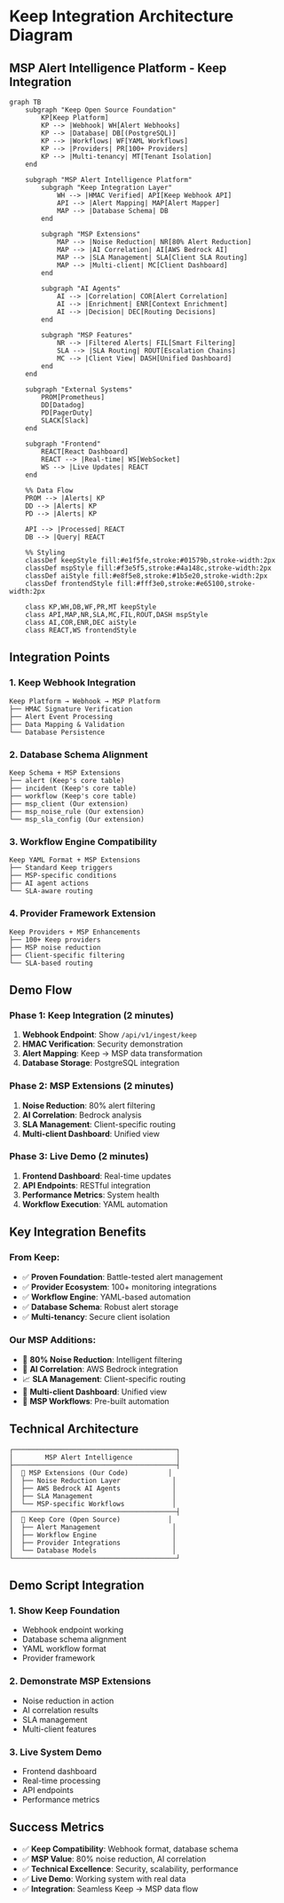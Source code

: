 # Keep Integration Architecture Diagram

## MSP Alert Intelligence Platform - Keep Integration

```mermaid
graph TB
    subgraph "Keep Open Source Foundation"
        KP[Keep Platform]
        KP --> |Webhook| WH[Alert Webhooks]
        KP --> |Database| DB[(PostgreSQL)]
        KP --> |Workflows| WF[YAML Workflows]
        KP --> |Providers| PR[100+ Providers]
        KP --> |Multi-tenancy| MT[Tenant Isolation]
    end
    
    subgraph "MSP Alert Intelligence Platform"
        subgraph "Keep Integration Layer"
            WH --> |HMAC Verified| API[Keep Webhook API]
            API --> |Alert Mapping| MAP[Alert Mapper]
            MAP --> |Database Schema| DB
        end
        
        subgraph "MSP Extensions"
            MAP --> |Noise Reduction| NR[80% Alert Reduction]
            MAP --> |AI Correlation| AI[AWS Bedrock AI]
            MAP --> |SLA Management| SLA[Client SLA Routing]
            MAP --> |Multi-client| MC[Client Dashboard]
        end
        
        subgraph "AI Agents"
            AI --> |Correlation| COR[Alert Correlation]
            AI --> |Enrichment| ENR[Context Enrichment]
            AI --> |Decision| DEC[Routing Decisions]
        end
        
        subgraph "MSP Features"
            NR --> |Filtered Alerts| FIL[Smart Filtering]
            SLA --> |SLA Routing| ROUT[Escalation Chains]
            MC --> |Client View| DASH[Unified Dashboard]
        end
    end
    
    subgraph "External Systems"
        PROM[Prometheus]
        DD[Datadog]
        PD[PagerDuty]
        SLACK[Slack]
    end
    
    subgraph "Frontend"
        REACT[React Dashboard]
        REACT --> |Real-time| WS[WebSocket]
        WS --> |Live Updates| REACT
    end
    
    %% Data Flow
    PROM --> |Alerts| KP
    DD --> |Alerts| KP
    PD --> |Alerts| KP
    
    API --> |Processed| REACT
    DB --> |Query| REACT
    
    %% Styling
    classDef keepStyle fill:#e1f5fe,stroke:#01579b,stroke-width:2px
    classDef mspStyle fill:#f3e5f5,stroke:#4a148c,stroke-width:2px
    classDef aiStyle fill:#e8f5e8,stroke:#1b5e20,stroke-width:2px
    classDef frontendStyle fill:#fff3e0,stroke:#e65100,stroke-width:2px
    
    class KP,WH,DB,WF,PR,MT keepStyle
    class API,MAP,NR,SLA,MC,FIL,ROUT,DASH mspStyle
    class AI,COR,ENR,DEC aiStyle
    class REACT,WS frontendStyle
```

## Integration Points

### 1. Keep Webhook Integration
```
Keep Platform → Webhook → MSP Platform
├── HMAC Signature Verification
├── Alert Event Processing
├── Data Mapping & Validation
└── Database Persistence
```

### 2. Database Schema Alignment
```
Keep Schema + MSP Extensions
├── alert (Keep's core table)
├── incident (Keep's core table)
├── workflow (Keep's core table)
├── msp_client (Our extension)
├── msp_noise_rule (Our extension)
└── msp_sla_config (Our extension)
```

### 3. Workflow Engine Compatibility
```
Keep YAML Format + MSP Extensions
├── Standard Keep triggers
├── MSP-specific conditions
├── AI agent actions
└── SLA-aware routing
```

### 4. Provider Framework Extension
```
Keep Providers + MSP Enhancements
├── 100+ Keep providers
├── MSP noise reduction
├── Client-specific filtering
└── SLA-based routing
```

## Demo Flow

### Phase 1: Keep Integration (2 minutes)
1. **Webhook Endpoint**: Show `/api/v1/ingest/keep`
2. **HMAC Verification**: Security demonstration
3. **Alert Mapping**: Keep → MSP data transformation
4. **Database Storage**: PostgreSQL integration

### Phase 2: MSP Extensions (2 minutes)
1. **Noise Reduction**: 80% alert filtering
2. **AI Correlation**: Bedrock analysis
3. **SLA Management**: Client-specific routing
4. **Multi-client Dashboard**: Unified view

### Phase 3: Live Demo (2 minutes)
1. **Frontend Dashboard**: Real-time updates
2. **API Endpoints**: RESTful integration
3. **Performance Metrics**: System health
4. **Workflow Execution**: YAML automation

## Key Integration Benefits

### From Keep:
- ✅ **Proven Foundation**: Battle-tested alert management
- ✅ **Provider Ecosystem**: 100+ monitoring integrations
- ✅ **Workflow Engine**: YAML-based automation
- ✅ **Database Schema**: Robust alert storage
- ✅ **Multi-tenancy**: Secure client isolation

### Our MSP Additions:
- 🎯 **80% Noise Reduction**: Intelligent filtering
- 🤖 **AI Correlation**: AWS Bedrock integration
- 📈 **SLA Management**: Client-specific routing
- 👥 **Multi-client Dashboard**: Unified view
- 🔄 **MSP Workflows**: Pre-built automation

## Technical Architecture

```
┌─────────────────────────────────────────┐
│        MSP Alert Intelligence           │
├─────────────────────────────────────────┤
│  🎯 MSP Extensions (Our Code)          │
│  ├── Noise Reduction Layer             │
│  ├── AWS Bedrock AI Agents             │
│  ├── SLA Management                    │
│  └── MSP-specific Workflows            │
├─────────────────────────────────────────┤
│  💎 Keep Core (Open Source)            │
│  ├── Alert Management                  │
│  ├── Workflow Engine                   │
│  ├── Provider Integrations             │
│  └── Database Models                   │
└─────────────────────────────────────────┘
```

## Demo Script Integration

### 1. Show Keep Foundation
- Webhook endpoint working
- Database schema alignment
- YAML workflow format
- Provider framework

### 2. Demonstrate MSP Extensions
- Noise reduction in action
- AI correlation results
- SLA management
- Multi-client features

### 3. Live System Demo
- Frontend dashboard
- Real-time processing
- API endpoints
- Performance metrics

## Success Metrics

- ✅ **Keep Compatibility**: Webhook format, database schema
- ✅ **MSP Value**: 80% noise reduction, AI correlation
- ✅ **Technical Excellence**: Security, scalability, performance
- ✅ **Live Demo**: Working system with real data
- ✅ **Integration**: Seamless Keep → MSP data flow
